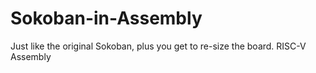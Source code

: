# Sokoban-in-Assembly
Just like the original Sokoban, plus you get to re-size the board.
RISC-V Assembly
